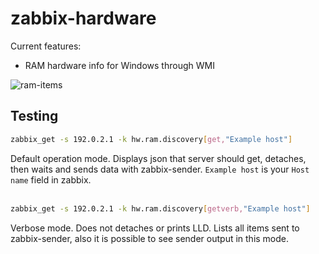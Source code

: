 # zabbix-hardware
Current features:
- RAM hardware info for Windows through WMI

![ram-items](https://raw.githubusercontent.com/nobodysu/zabbix-hardware/master/screenshots/hardware-ram-items.png)
## Testing
```bash
zabbix_get -s 192.0.2.1 -k hw.ram.discovery[get,"Example host"]
```
Default operation mode. Displays json that server should get, detaches, then waits and sends data with zabbix-sender. `Example host` is your `Host name` field in zabbix.
<br /><br />

```bash
zabbix_get -s 192.0.2.1 -k hw.ram.discovery[getverb,"Example host"]
```
Verbose mode. Does not detaches or prints LLD. Lists all items sent to zabbix-sender, also it is possible to see sender output in this mode.
